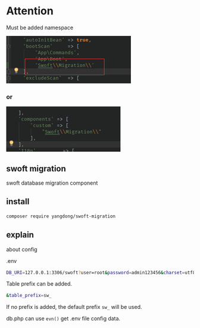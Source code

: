 # Attention

Must be added namespace

![](app.png)
### or
![](custom.png)

## swoft migration

swoft database migration component

## install

```sh
composer require yangdong/swoft-migration
```

## explain

about config

.env 

```sh
DB_URI=127.0.0.1:3306/swoft?user=root&password=admin123456&charset=utf8mb4&table_prefix=sw_,127.0.0.1:3306/swoft?user=root&password=admin123456&charset=utf8mb4&table_prefix=sw_

```
Table prefix can be added.

```sh
&table_prefix=sw_
```

If no prefix is added, the default prefix ``` sw_ ``` will be used.

db.php can use ```evn()``` get .env file config data.
